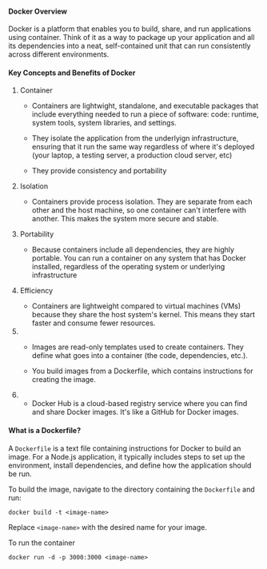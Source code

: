 #### Docker Overview

Docker is a platform that enables you to build, share, and run applications using container. Think of it as a way to package up your application and all its dependencies into a neat, self-contained unit that can run consistently across different environments.

#### Key Concepts and Benefits of Docker

1. Container

   - Containers are lightwight, standalone, and executable packages that include everything needed to run a piece of software: code: runtime, system tools, system libraries, and settings.

   - They isolate the application from the underlyign infrastructure, ensuring that it run the same way regardless of where it's deployed (your laptop, a testing server, a production cloud server, etc)
   - They provide consistency and portability

2. Isolation

   - Containers provide process isolation. They are separate from each other and the host machine, so one container can't interfere with another. This makes the system more secure and stable.

3. Portability

   - Because containers include all dependencies, they are highly portable. You can run a container on any system that has Docker installed, regardless of the operating system or underlying infrastructure

4. Efficiency

   - Containers are lightweight compared to virtual machines (VMs) because they share the host system's kernel. This means they start faster and consume fewer resources.

5. 
   - Images are read-only templates used to create containers. They define what goes into a container (the code, dependencies, etc.).

   - You build images from a Dockerfile, which contains instructions for creating the image.

6. 
   - Docker Hub is a cloud-based registry service where you can find and share Docker images. It's like a GitHub for Docker images.

#### What is a Dockerfile?

A `Dockerfile` is a text file containing instructions for Docker to build an image. For a Node.js application, it typically includes steps to set up the environment, install dependencies, and define how the application should be run.

To build the image, navigate to the directory containing the `Dockerfile` and run:

`docker build -t <image-name>`

Replace `<image-name>` with the desired name for your image.

To run the container

`docker run -d -p 3000:3000 <image-name>`